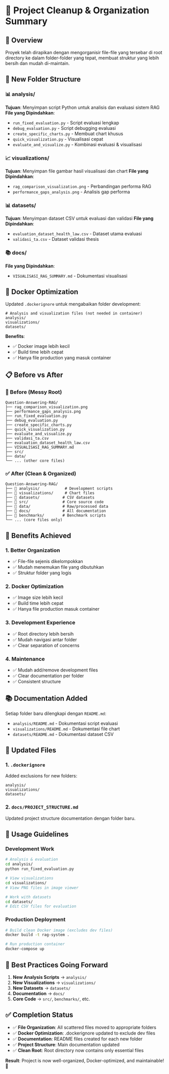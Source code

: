 # 🧹 Project Cleanup & Organization Summary

## 🎯 Overview

Proyek telah dirapikan dengan mengorganisir file-file yang tersebar di root directory ke dalam folder-folder yang tepat, membuat struktur yang lebih bersih dan mudah di-maintain.

## 📂 New Folder Structure

### 📊 analysis/

**Tujuan**: Menyimpan script Python untuk analisis dan evaluasi sistem RAG
**File yang Dipindahkan**:

-   `run_fixed_evaluation.py` - Script evaluasi lengkap
-   `debug_evaluation.py` - Script debugging evaluasi
-   `create_specific_charts.py` - Membuat chart khusus
-   `quick_visualization.py` - Visualisasi cepat
-   `evaluate_and_visualize.py` - Kombinasi evaluasi & visualisasi

### 📈 visualizations/

**Tujuan**: Menyimpan file gambar hasil visualisasi dan chart
**File yang Dipindahkan**:

-   `rag_comparison_visualization.png` - Perbandingan performa RAG
-   `performance_gaps_analysis.png` - Analisis gap performa

### 📊 datasets/

**Tujuan**: Menyimpan dataset CSV untuk evaluasi dan validasi
**File yang Dipindahkan**:

-   `evaluation_dataset_health_law.csv` - Dataset utama evaluasi
-   `validasi_ta.csv` - Dataset validasi thesis

### 📚 docs/

**File yang Dipindahkan**:

-   `VISUALISASI_RAG_SUMMARY.md` - Dokumentasi visualisasi

## 🐳 Docker Optimization

Updated `.dockerignore` untuk mengabaikan folder development:

```dockerignore
# Analysis and visualization files (not needed in container)
analysis/
visualizations/
datasets/
```

**Benefits**:

-   ✅ Docker image lebih kecil
-   ✅ Build time lebih cepat
-   ✅ Hanya file production yang masuk container

## 📋 Before vs After

### 🔴 Before (Messy Root)

```
Question-Answering-RAG/
├── rag_comparison_visualization.png
├── performance_gaps_analysis.png
├── run_fixed_evaluation.py
├── debug_evaluation.py
├── create_specific_charts.py
├── quick_visualization.py
├── evaluate_and_visualize.py
├── validasi_ta.csv
├── evaluation_dataset_health_law.csv
├── VISUALISASI_RAG_SUMMARY.md
├── src/
├── data/
└── ... (other core files)
```

### ✅ After (Clean & Organized)

```
Question-Answering-RAG/
├── 📁 analysis/           # Development scripts
├── 📁 visualizations/     # Chart files
├── 📁 datasets/          # CSV datasets
├── 📁 src/               # Core source code
├── 📁 data/              # Raw/processed data
├── 📁 docs/              # All documentation
├── 📁 benchmarks/        # Benchmark scripts
└── ... (core files only)
```

## 🎯 Benefits Achieved

### 1. **Better Organization**

-   ✅ File-file sejenis dikelompokkan
-   ✅ Mudah menemukan file yang dibutuhkan
-   ✅ Struktur folder yang logis

### 2. **Docker Optimization**

-   ✅ Image size lebih kecil
-   ✅ Build time lebih cepat
-   ✅ Hanya file production masuk container

### 3. **Development Experience**

-   ✅ Root directory lebih bersih
-   ✅ Mudah navigasi antar folder
-   ✅ Clear separation of concerns

### 4. **Maintenance**

-   ✅ Mudah add/remove development files
-   ✅ Clear documentation per folder
-   ✅ Consistent structure

## 📚 Documentation Added

Setiap folder baru dilengkapi dengan `README.md`:

-   `analysis/README.md` - Dokumentasi script evaluasi
-   `visualizations/README.md` - Dokumentasi file chart
-   `datasets/README.md` - Dokumentasi dataset CSV

## 🔧 Updated Files

### 1. `.dockerignore`

Added exclusions for new folders:

```
analysis/
visualizations/
datasets/
```

### 2. `docs/PROJECT_STRUCTURE.md`

Updated project structure documentation dengan folder baru.

## 🚀 Usage Guidelines

### Development Work

```bash
# Analysis & evaluation
cd analysis/
python run_fixed_evaluation.py

# View visualizations
cd visualizations/
# View PNG files in image viewer

# Work with datasets
cd datasets/
# Edit CSV files for evaluation
```

### Production Deployment

```bash
# Build clean Docker image (excludes dev files)
docker build -t rag-system .

# Run production container
docker-compose up
```

## 📝 Best Practices Going Forward

1. **New Analysis Scripts** → `analysis/`
2. **New Visualizations** → `visualizations/`
3. **New Datasets** → `datasets/`
4. **Documentation** → `docs/`
5. **Core Code** → `src/`, `benchmarks/`, etc.

## ✅ Completion Status

-   ✅ **File Organization**: All scattered files moved to appropriate folders
-   ✅ **Docker Optimization**: .dockerignore updated to exclude dev files
-   ✅ **Documentation**: README files created for each new folder
-   ✅ **Project Structure**: Main documentation updated
-   ✅ **Clean Root**: Root directory now contains only essential files

**Result**: Project is now well-organized, Docker-optimized, and maintainable! 🎉
